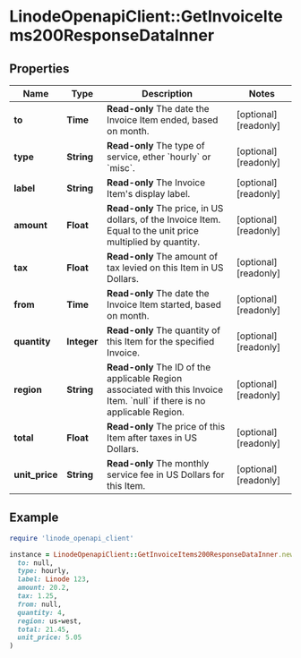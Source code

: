 # LinodeOpenapiClient::GetInvoiceItems200ResponseDataInner

## Properties

| Name | Type | Description | Notes |
| ---- | ---- | ----------- | ----- |
| **to** | **Time** | __Read-only__ The date the Invoice Item ended, based on month. | [optional][readonly] |
| **type** | **String** | __Read-only__ The type of service, ether &#x60;hourly&#x60; or &#x60;misc&#x60;. | [optional][readonly] |
| **label** | **String** | __Read-only__ The Invoice Item&#39;s display label. | [optional][readonly] |
| **amount** | **Float** | __Read-only__ The price, in US dollars, of the Invoice Item. Equal to the unit price multiplied by quantity. | [optional][readonly] |
| **tax** | **Float** | __Read-only__ The amount of tax levied on this Item in US Dollars. | [optional][readonly] |
| **from** | **Time** | __Read-only__ The date the Invoice Item started, based on month. | [optional][readonly] |
| **quantity** | **Integer** | __Read-only__ The quantity of this Item for the specified Invoice. | [optional][readonly] |
| **region** | **String** | __Read-only__ The ID of the applicable Region associated with this Invoice Item.  &#x60;null&#x60; if there is no applicable Region. | [optional][readonly] |
| **total** | **Float** | __Read-only__ The price of this Item after taxes in US Dollars. | [optional][readonly] |
| **unit_price** | **String** | __Read-only__ The monthly service fee in US Dollars for this Item. | [optional][readonly] |

## Example

```ruby
require 'linode_openapi_client'

instance = LinodeOpenapiClient::GetInvoiceItems200ResponseDataInner.new(
  to: null,
  type: hourly,
  label: Linode 123,
  amount: 20.2,
  tax: 1.25,
  from: null,
  quantity: 4,
  region: us-west,
  total: 21.45,
  unit_price: 5.05
)
```

